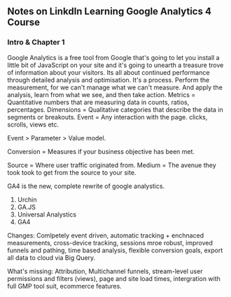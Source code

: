 ## Notes on LinkdIn Learning Google Analytics 4 Course

 ### Intro & Chapter 1

Google Analytics is a free tool from Google that's going to let you install a little bit of JavaScript on your site and it's going to unearth a treasure trove of information about your visitors. 
Its all about continued performance through detailed analysis and optimisation. 
It's a process. Perform the measurement, for we can't manage what we can't measure. And apply the analysis, learn from what we see, and then take action. 
Metrics = Quantitative numbers that are measuring data in counts, ratios, percentages.
Dimensions =  Qualitative categories that describe the data in segments or breakouts.
Event = Any interaction with the page. clicks, scrolls, views etc. 

Event > Parameter > Value model. 

Conversion = Measures if your business objective has been met. 

Source = Where user traffic originated from. 
Medium = The avenue they took took to get from the source to your site. 

GA4 is the new, complete rewrite of google analystics. 

1. Urchin
2. GA.JS
3. Universal Analystics
4. GA4

Changes: Comlpetely event driven, automatic tracking + enchnaced measurements, cross-device tracking, sessions mroe robust, improved funnels and pathing, time based analysis, flexible conversion goals, export all data to cloud via Big Query. 

What's missing: Attribution, Multichannel funnels, stream-level user permissions and filters (views), page and site load times, intergration with full GMP tool suit, ecommerce features. 


